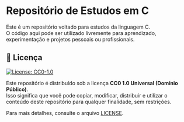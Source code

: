 # Repositório de Estudos em C

Este é um repositório voltado para estudos da linguagem C.  
O código aqui pode ser utilizado livremente para aprendizado, experimentação e projetos pessoais ou profissionais.  

## 📜 Licença

[![License: CC0-1.0](https://img.shields.io/badge/License-CC0%201.0-lightgrey.svg)](https://creativecommons.org/publicdomain/zero/1.0/)

Este repositório é distribuído sob a licença **CC0 1.0 Universal (Domínio Público)**.  
Isso significa que você pode copiar, modificar, distribuir e utilizar o conteúdo deste repositório para qualquer finalidade, sem restrições.

Para mais detalhes, consulte o arquivo [LICENSE](./LICENSE).
